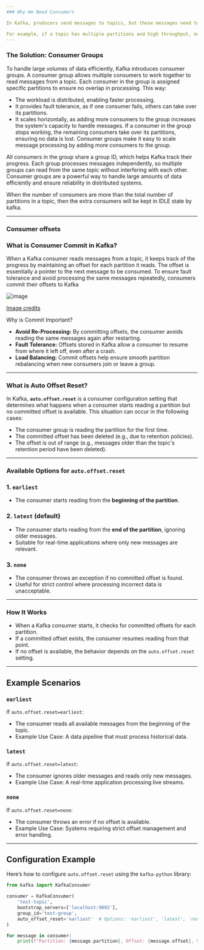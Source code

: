 ```yaml
---
### Why We Need Consumers

In Kafka, producers send messages to topics, but these messages need to be processed or used by applications. Consumers are responsible for reading these messages and performing actions, such as saving data, triggering workflows, or analyzing information. However, a single consumer can only handle a limited amount of data and may become a bottleneck if the volume of messages grows.

For example, if a topic has multiple partitions and high throughput, one consumer cannot process the data efficiently or in real time. This is especially problematic in systems that require low latency and high scalability.
---
```

### The Solution: Consumer Groups

To handle large volumes of data efficiently, Kafka introduces consumer groups. A consumer group allows multiple consumers to work together to read messages from a topic. Each consumer in the group is assigned specific partitions to ensure no overlap in processing. This way:

- The workload is distributed, enabling faster processing.
- It provides fault tolerance, as if one consumer fails, others can take over its partitions.
- It scales horizontally, as adding more consumers to the group increases the system's capacity to handle messages.
If a consumer in the group stops working, the remaining consumers take over its partitions, ensuring no data is lost. Consumer groups make it easy to scale message processing by adding more consumers to the group.

All consumers in the group share a group ID, which helps Kafka track their progress. Each group processes messages independently, so multiple groups can read from the same topic without interfering with each other. Consumer groups are a powerful way to handle large amounts of data efficiently and ensure reliability in distributed systems.


When the number of consumers are more than the total number of partitions in a topic, then the extra consumers will be kept in IDLE state by kafka.

---
### Consumer offsets

### What is Consumer Commit in Kafka?

When a Kafka consumer reads messages from a topic, it keeps track of the progress by maintaining an offset for each partition it reads. The offset is essentially a pointer to the next message to be consumed. To ensure fault tolerance and avoid processing the same messages repeatedly, consumers commit their offsets to Kafka

![image](https://github.com/user-attachments/assets/b19fadc3-a38a-49ed-9f75-ebae31829232)

[Image credits](https://github.com/user-attachments/assets/9c1be0ce-ef13-4186-a7e6-265d4644678c)

Why is Commit Important?

- **Avoid Re-Processing:** By committing offsets, the consumer avoids reading the same messages again after restarting.
- **Fault Tolerance:** Offsets stored in Kafka allow a consumer to resume from where it left off, even after a crash.
- **Load Balancing:** Commit offsets help ensure smooth partition rebalancing when new consumers join or leave a group.

---

### What is Auto Offset Reset?

In Kafka, **`auto.offset.reset`** is a consumer configuration setting that determines what happens when a consumer starts reading a partition but no committed offset is available. This situation can occur in the following cases:
- The consumer group is reading the partition for the first time.
- The committed offset has been deleted (e.g., due to retention policies).
- The offset is out of range (e.g., messages older than the topic's retention period have been deleted).

---

### Available Options for `auto.offset.reset`

### 1. `earliest`
- The consumer starts reading from the **beginning of the partition**.

### 2. `latest` (default)
- The consumer starts reading from the **end of the partition**, ignoring older messages.
- Suitable for real-time applications where only new messages are relevant.

### 3. `none`
- The consumer throws an exception if no committed offset is found.
- Useful for strict control where processing incorrect data is unacceptable.

---

### How It Works

- When a Kafka consumer starts, it checks for committed offsets for each partition.
- If a committed offset exists, the consumer resumes reading from that point.
- If no offset is available, the behavior depends on the `auto.offset.reset` setting.

---

## Example Scenarios

### `earliest`
If `auto.offset.reset=earliest`:
- The consumer reads all available messages from the beginning of the topic.
- Example Use Case: A data pipeline that must process historical data.

### `latest`
If `auto.offset.reset=latest`:
- The consumer ignores older messages and reads only new messages.
- Example Use Case: A real-time application processing live streams.

### `none`
If `auto.offset.reset=none`:
- The consumer throws an error if no offset is available.
- Example Use Case: Systems requiring strict offset management and error handling.

---

## Configuration Example

Here’s how to configure `auto.offset.reset` using the `kafka-python` library:

```python
from kafka import KafkaConsumer

consumer = KafkaConsumer(
    'test-topic',
    bootstrap_servers=['localhost:9092'],
    group_id='test-group',
    auto_offset_reset='earliest'  # Options: 'earliest', 'latest', 'none'
)

for message in consumer:
    print(f"Partition: {message.partition}, Offset: {message.offset}, Value: {message.value}")


